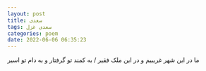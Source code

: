 ```yaml
---
layout: post
title: سعدی
tags: سعدی غزل
categories: poem
date: 2022-06-06 06:35:23
---
```


ما در این شهر غریبیم و در این ملک فقیر / به کمند تو گرفتار و به دام تو اسیر
